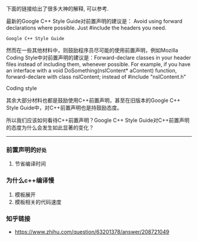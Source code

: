 

下面的链接给出了很多大神的解释, 可以参考.


最新的Google C++ Style Guide对前置声明的建议是：
Avoid using forward declarations where possible. Just #include the headers you need.

`Google C++ Style Guide`

然而在一些其他材料中，则鼓励程序员尽可能的使用前置声明，例如Mozilla Coding Style中对前置声明的建议是：Forward-declare classes in your header files instead of including them, whenever possible. For example, if you have an interface with a void DoSomething(nsIContent* aContent) function, forward-declare with class nsIContent; instead of #include "nsIContent.h"

Coding style

其余大部分材料也都是鼓励使用C++前置声明，甚至在旧版本的Google C++ Style Guide中，对C++前置声明也是持鼓励态度。

所以我们应该如何看待C++前置声明？Google C++ Style Guide对C++前置声明的态度为什么会发生如此显著的变化？


---


### 前置声明的`好处`
1. 节省编译时间

### 为什么c++编译慢
1. 模板展开
2. 模板相关的代码速度


### 知乎链接
- https://www.zhihu.com/question/63201378/answer/208721049
